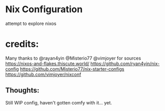 # Nix Configuration

attempt to explore nixos

# credits: 
Many thanks to @rayan4yin @Misterio77 @vimjoyer for sources
https://nixos-and-flakes.thiscute.world/
https://github.com/ryan4yin/nix-config
https://github.com/Misterio77/nix-starter-configs
https://github.com/vimjoyer/nixconf


## Thoughts:
Still WIP config, haven't gotten comfy with it... yet.
